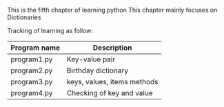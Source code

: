 This is the fifth chapter of learning python
This chapter mainly focuses on Dictionaries

Tracking of learning as follow:

| Program name | Description |
| ---- | ---- |
| program1.py | Key-value pair |
| program2.py | Birthday dictionary |
| program3.py | keys, values, items methods |
| program4.py | Checking of key and value |
